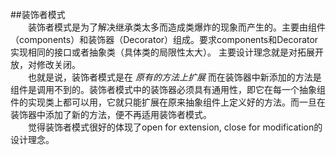 ##装饰者模式  
　　装饰者模式是为了解决继承类太多而造成类爆炸的现象而产生的。主要由组件（components）和装饰器（Decorator）组成。要求components和Decorator实现相同的接口或者抽象类（具体类的局限性太大）。 主要设计理念就是对拓展开放，对修改关闭。  
　　也就是说，装饰者模式是在 *原有的方法上扩展* 而在装饰器中新添加的方法是组件是调用不到的。装饰者模式中的装饰器必须具有通用性，即它在每一个抽象组件的实现类上都可以用，它就只能扩展在原来抽象组件上定义好的方法。而一旦在装饰器中添加了新的方法，便不再适用装饰者模式。  
　　觉得装饰者模式很好的体现了open for extension, close for modification的设计理念。

